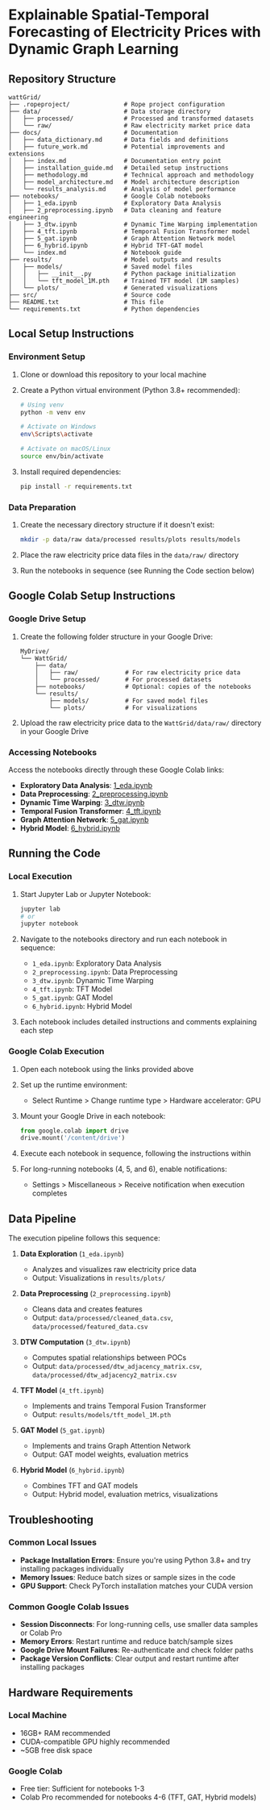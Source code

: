 # Explainable Spatial-Temporal Forecasting of Electricity Prices with Dynamic Graph Learning

## Repository Structure

```
wattGrid/
├── .ropeproject/               # Rope project configuration
├── data/                       # Data storage directory
│   ├── processed/              # Processed and transformed datasets
│   └── raw/                    # Raw electricity market price data
├── docs/                       # Documentation
│   ├── data_dictionary.md      # Data fields and definitions
│   ├── future_work.md          # Potential improvements and extensions
│   ├── index.md                # Documentation entry point
│   ├── installation_guide.md   # Detailed setup instructions
│   ├── methodology.md          # Technical approach and methodology
│   ├── model_architecture.md   # Model architecture description
│   └── results_analysis.md     # Analysis of model performance
├── notebooks/                  # Google Colab notebooks
│   ├── 1_eda.ipynb             # Exploratory Data Analysis
│   ├── 2_preprocessing.ipynb   # Data cleaning and feature engineering
│   ├── 3_dtw.ipynb             # Dynamic Time Warping implementation
│   ├── 4_tft.ipynb             # Temporal Fusion Transformer model
│   ├── 5_gat.ipynb             # Graph Attention Network model
│   ├── 6_hybrid.ipynb          # Hybrid TFT-GAT model
│   └── index.md                # Notebook guide
├── results/                    # Model outputs and results
│   ├── models/                 # Saved model files
│   │   ├── __init__.py         # Python package initialization
│   │   └── tft_model_1M.pth    # Trained TFT model (1M samples)
│   └── plots/                  # Generated visualizations
├── src/                        # Source code
├── README.txt                  # This file
└── requirements.txt            # Python dependencies
```

## Local Setup Instructions

### Environment Setup

1. Clone or download this repository to your local machine

2. Create a Python virtual environment (Python 3.8+ recommended):
   ```bash
   # Using venv
   python -m venv env

   # Activate on Windows
   env\Scripts\activate

   # Activate on macOS/Linux
   source env/bin/activate
   ```

3. Install required dependencies:
   ```bash
   pip install -r requirements.txt
   ```

### Data Preparation

1. Create the necessary directory structure if it doesn't exist:
   ```bash
   mkdir -p data/raw data/processed results/plots results/models
   ```

2. Place the raw electricity price data files in the `data/raw/` directory

3. Run the notebooks in sequence (see Running the Code section below)

## Google Colab Setup Instructions

### Google Drive Setup

1. Create the following folder structure in your Google Drive:
   ```
   MyDrive/
   └── WattGrid/
       ├── data/
       │   ├── raw/             # For raw electricity price data
       │   └── processed/       # For processed datasets
       ├── notebooks/           # Optional: copies of the notebooks
       └── results/
           ├── models/          # For saved model files
           └── plots/           # For visualizations
   ```

2. Upload the raw electricity price data to the `WattGrid/data/raw/` directory in your Google Drive

### Accessing Notebooks

Access the notebooks directly through these Google Colab links:

- **Exploratory Data Analysis**: [1_eda.ipynb](https://colab.research.google.com/drive/1id5WP6gZgAipPrvEMaQow_sXiSnFXKXw)
- **Data Preprocessing**: [2_preprocessing.ipynb](https://colab.research.google.com/drive/1tWlCnCovujRVCOLGuitaiwzocoNu4Hrk)
- **Dynamic Time Warping**: [3_dtw.ipynb](https://colab.research.google.com/drive/10_jVLxxvGZsvY9K3R0dO__DMS7paus_N)
- **Temporal Fusion Transformer**: [4_tft.ipynb](https://colab.research.google.com/drive/1g3zcN_hJ1NHwiVYTZIB_LB41Pw65tzkb)
- **Graph Attention Network**: [5_gat.ipynb](https://colab.research.google.com/drive/1YLn2KRSFi3wNwIJcoVFwl_n2ZUsXmVdK)
- **Hybrid Model**: [6_hybrid.ipynb](https://colab.research.google.com/drive/1YuoDryvxMACkR5TMPfb1CMwSbx8V6jDx)

## Running the Code

### Local Execution

1. Start Jupyter Lab or Jupyter Notebook:
   ```bash
   jupyter lab
   # or
   jupyter notebook
   ```

2. Navigate to the notebooks directory and run each notebook in sequence:
   - `1_eda.ipynb`: Exploratory Data Analysis
   - `2_preprocessing.ipynb`: Data Preprocessing
   - `3_dtw.ipynb`: Dynamic Time Warping
   - `4_tft.ipynb`: TFT Model
   - `5_gat.ipynb`: GAT Model
   - `6_hybrid.ipynb`: Hybrid Model

3. Each notebook includes detailed instructions and comments explaining each step

### Google Colab Execution

1. Open each notebook using the links provided above

2. Set up the runtime environment:
   - Select Runtime > Change runtime type > Hardware accelerator: GPU

3. Mount your Google Drive in each notebook:
   ```python
   from google.colab import drive
   drive.mount('/content/drive')
   ```

4. Execute each notebook in sequence, following the instructions within

5. For long-running notebooks (4, 5, and 6), enable notifications:
   - Settings > Miscellaneous > Receive notification when execution completes

## Data Pipeline

The execution pipeline follows this sequence:

1. **Data Exploration** (`1_eda.ipynb`)
   - Analyzes and visualizes raw electricity price data
   - Output: Visualizations in `results/plots/`

2. **Data Preprocessing** (`2_preprocessing.ipynb`)
   - Cleans data and creates features
   - Output: `data/processed/cleaned_data.csv`, `data/processed/featured_data.csv`

3. **DTW Computation** (`3_dtw.ipynb`)
   - Computes spatial relationships between POCs
   - Output: `data/processed/dtw_adjacency_matrix.csv`, `data/processed/dtw_adjacency2_matrix.csv`

4. **TFT Model** (`4_tft.ipynb`)
   - Implements and trains Temporal Fusion Transformer
   - Output: `results/models/tft_model_1M.pth`

5. **GAT Model** (`5_gat.ipynb`)
   - Implements and trains Graph Attention Network
   - Output: GAT model weights, evaluation metrics

6. **Hybrid Model** (`6_hybrid.ipynb`)
   - Combines TFT and GAT models
   - Output: Hybrid model, evaluation metrics, visualizations

## Troubleshooting

### Common Local Issues

- **Package Installation Errors**: Ensure you're using Python 3.8+ and try installing packages individually
- **Memory Issues**: Reduce batch sizes or sample sizes in the code
- **GPU Support**: Check PyTorch installation matches your CUDA version

### Common Google Colab Issues

- **Session Disconnects**: For long-running cells, use smaller data samples or Colab Pro
- **Memory Errors**: Restart runtime and reduce batch/sample sizes
- **Google Drive Mount Failures**: Re-authenticate and check folder paths
- **Package Version Conflicts**: Clear output and restart runtime after installing packages

## Hardware Requirements

### Local Machine
- 16GB+ RAM recommended
- CUDA-compatible GPU highly recommended
- ~5GB free disk space

### Google Colab
- Free tier: Sufficient for notebooks 1-3
- Colab Pro recommended for notebooks 4-6 (TFT, GAT, Hybrid models)
